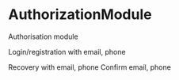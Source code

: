 # AuthorizationModule

Authorisation module

Login/registration with  email, phone

Recovery with email, phone
Confirm email, phone
